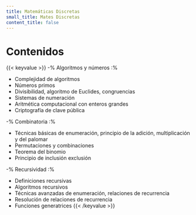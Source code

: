 ```yaml
---
title: Matemáticas Discretas
small_title: Mates Discretas
content_title: false
---
```


# Contenidos

{{< keyvalue >}}
-% Algoritmos y números :%
- Complejidad de algoritmos
- Números primos
- Divisibilidad, algoritmo de Euclides, congruencias
- Sistemas de numeración
- Aritmética computacional con enteros grandes
- Criptografía de clave pública

-% Combinatoria :%
- Técnicas básicas de enumeración, principio de la adición, multiplicación y del palomar
- Permutaciones y combinaciones
- Teorema del binomio
- Principio de inclusión exclusión

-% Recursividad :%
- Definiciones recursivas
- Algoritmos recursivos
- Técnicas avanzadas de enumeración, relaciones de recurrencia
- Resolución de relaciones de recurrencia
- Funciones generatrices
{{< /keyvalue >}}
